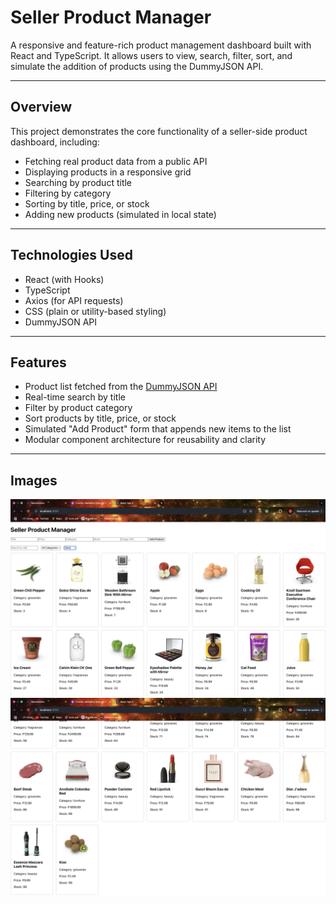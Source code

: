 # Seller Product Manager

A responsive and feature-rich product management dashboard built with React and TypeScript. It allows users to view, search, filter, sort, and simulate the addition of products using the DummyJSON API.

---

## Overview

This project demonstrates the core functionality of a seller-side product dashboard, including:

- Fetching real product data from a public API
- Displaying products in a responsive grid
- Searching by product title
- Filtering by category
- Sorting by title, price, or stock
- Adding new products (simulated in local state)

---

## Technologies Used

- React (with Hooks)
- TypeScript
- Axios (for API requests)
- CSS (plain or utility-based styling)
- DummyJSON API

---

## Features

- Product list fetched from the [DummyJSON API](https://dummyjson.com/products)
- Real-time search by title
- Filter by product category
- Sort products by title, price, or stock
- Simulated "Add Product" form that appends new items to the list
- Modular component architecture for reusability and clarity

---

## Images

![UI Screenshot](./public/screenshot1.png)
![UI Screenshot](./public/screenshot2.png)



